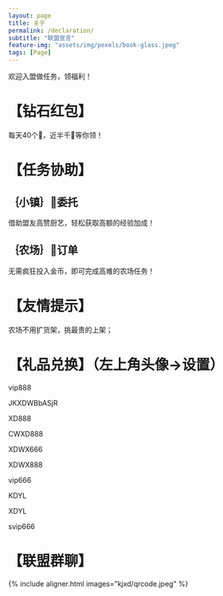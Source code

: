 ```yaml
---
layout: page
title: 关于
permalink: /declaration/
subtitle: "联盟宣言"
feature-img: "assets/img/pexels/book-glass.jpeg"
tags: [Page]
---
```


欢迎入盟做任务，领福利！
# 【钻石红包】
每天40个🧧，近半千💎等你领！

# 【任务协助】
## ｛小镇｝👑委托
借助盟友高赞厨艺，轻松获取高额的经验加成！
## ｛农场｝🐝订单
无需疯狂投入金币，即可完成高难的农场任务！

# 【友情提示】
农场不用扩货架，挑最贵的上架；

# 【礼品兑换】（左上角头像->设置）
vip888

JKXDWBbASjR

XD888

CWXD888

XDWX666

XDWX888

vip666

KDYL

XDYL

svip666

# 【联盟群聊】
{% include aligner.html images="kjxd/qrcode.jpeg" %}
